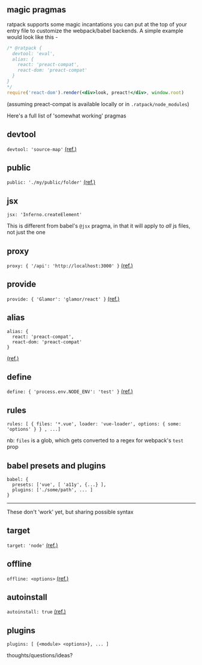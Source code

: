 magic pragmas
---

ratpack supports some magic incantations you can put at the top of your entry file 
to customize the webpack/babel backends. A simple example would look like this - 

```jsx
/* @ratpack {
  devtool: 'eval',
  alias: {
    react: 'preact-compat',
    react-dom: 'preact-compat'
  }
}
*/
require('react-dom').render(<div>look, preact!</div>, window.root)
```
(assuming preact-compat is available locally or in `.ratpack/node_modules`)

Here's a full list of 'somewhat working' pragmas

devtool
---

`devtool: 'source-map'` [(ref.)](https://webpack.js.org/configuration/devtool/#devtool)

public 
---

`public: './my/public/folder'` [(ref.)](https://webpack.js.org/configuration/dev-server/#devserver-contentbase)

jsx 
---

`jsx: 'Inferno.createElement'`

This is different from babel's `@jsx` pragma, in that it will apply to *all* js files, not just the one 

proxy
---

`proxy: { '/api': 'http://localhost:3000' }` [(ref.)](https://webpack.js.org/configuration/dev-server/#devserver-proxy)


provide 
---

`provide: { 'Glamor': 'glamor/react' }` [(ref.)](https://webpack.js.org/guides/shimming/#provide-plugin)

alias 
---

```
alias: {
  react: 'preact-compat',
  react-dom: 'preact-compat'
}
```
 [(ref.)](https://webpack.js.org/configuration/resolve/#resolve-alias)

define 
---

`define: { 'process.env.NODE_ENV': 'test' }` [(ref.)](https://webpack.js.org/plugins/define-plugin/)

rules 
---

`rules: [ { files: '*.vue', loader: 'vue-loader', options: { some: 'options' } } , ...]` 

nb: `files` is a glob, which gets converted to a regex for webpack's `test` prop 

babel presets and plugins
---
```
babel: {
  presets: ['vue', [ 'a11y', {...} ],
  plugins: ['./some/path', ... ]
}
```

---

These don't 'work' yet, but sharing possible syntax 

target
---

`target: 'node'` [(ref.)](https://webpack.js.org/configuration/target/#target)

offline 
---

`offline: <options>` [(ref.)](https://github.com/NekR/offline-plugin)

autoinstall
---

`autoinstall: true` [(ref.)](https://github.com/ericclemmons/npm-install-webpack-plugin)

plugins
---

`plugins: [ {<module> <options>}, ... ]`


thoughts/questions/ideas?